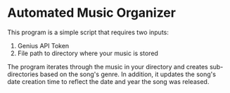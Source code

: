 # Automated Music Organizer

This program is a simple script that requires two inputs:
1. Genius API Token
2. File path to directory where your music is stored

The program iterates through the music in your directory and creates sub-directories based on the song's genre. In addition, it updates the song's date creation time to reflect the date and year the song was released. 
